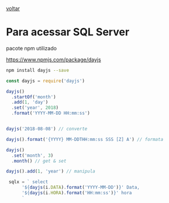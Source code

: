 <a href="https://github.com/GeeksB15/guia-referencia-js">voltar</a>

# Para acessar SQL Server

pacote npm utilizado

https://www.npmjs.com/package/dayjs

```sh
npm install dayjs --save
```
```js
const dayjs = require('dayjs')

dayjs()
  .startOf('month')
  .add(1, 'day')
  .set('year', 2018)
  .format('YYYY-MM-DD HH:mm:ss')


dayjs('2018-08-08') // converte

dayjs().format('{YYYY} MM-DDTHH:mm:ss SSS [Z] A') // formata

dayjs()
  .set('month', 3)
  .month() // get & set

dayjs().add(1, 'year') // manipula

 sqlx = ` select 
      '${dayjs(i.DATA).format('YYYY-MM-DD')}' Data,
      '${dayjs(i.HORA).format('HH:mm:ss')}' hora
      `
```

